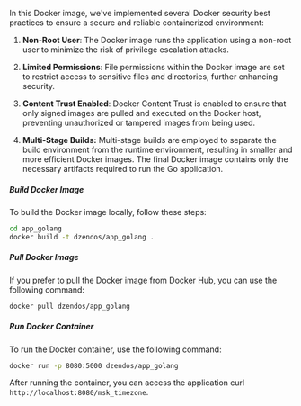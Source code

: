 In this Docker image, we've implemented several Docker security best practices to ensure a secure and reliable containerized environment:

1. **Non-Root User**: The Docker image runs the application using a non-root user to minimize the risk of privilege escalation attacks.

2. **Limited Permissions**: File permissions within the Docker image are set to restrict access to sensitive files and directories, further enhancing security.

3. **Content Trust Enabled**: Docker Content Trust is enabled to ensure that only signed images are pulled and executed on the Docker host, preventing unauthorized or tampered images from being used.

4. **Multi-Stage Builds:** Multi-stage builds are employed to separate the build environment from the runtime environment, resulting in smaller and more efficient Docker images.
The final Docker image contains only the necessary artifacts required to run the Go application.

##### Build Docker Image

To build the Docker image locally, follow these steps:

```bash
cd app_golang
docker build -t dzendos/app_golang .
```

##### Pull Docker Image

If you prefer to pull the Docker image from Docker Hub, you can use the following command:

```bash
docker pull dzendos/app_golang
```

##### Run Docker Container

To run the Docker container, use the following command:

```bash
docker run -p 8080:5000 dzendos/app_golang
```

After running the container, you can access the application curl `http://localhost:8080/msk_timezone`.
